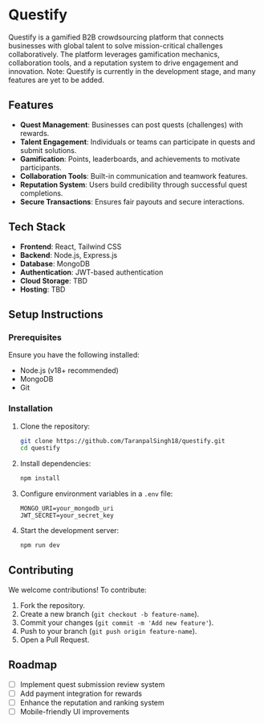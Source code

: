 # Questify

Questify is a gamified B2B crowdsourcing platform that connects businesses with global talent to solve mission-critical challenges collaboratively. The platform leverages gamification mechanics, collaboration tools, and a reputation system to drive engagement and innovation.
Note: Questify is currently in the development stage, and many features are yet to be added.
## Features

- **Quest Management**: Businesses can post quests (challenges) with rewards.
- **Talent Engagement**: Individuals or teams can participate in quests and submit solutions.
- **Gamification**: Points, leaderboards, and achievements to motivate participants.
- **Collaboration Tools**: Built-in communication and teamwork features.
- **Reputation System**: Users build credibility through successful quest completions.
- **Secure Transactions**: Ensures fair payouts and secure interactions.

## Tech Stack

- **Frontend**: React, Tailwind CSS
- **Backend**: Node.js, Express.js
- **Database**: MongoDB
- **Authentication**: JWT-based authentication
- **Cloud Storage**: TBD
- **Hosting**: TBD

## Setup Instructions

### Prerequisites
Ensure you have the following installed:
- Node.js (v18+ recommended)
- MongoDB
- Git

### Installation
1. Clone the repository:
   ```sh
   git clone https://github.com/TaranpalSingh18/questify.git
   cd questify
   ```
2. Install dependencies:
   ```sh
   npm install
   ```
3. Configure environment variables in a `.env` file:
   ```env
   MONGO_URI=your_mongodb_uri
   JWT_SECRET=your_secret_key
   ```
4. Start the development server:
   ```sh
   npm run dev
   ```

## Contributing
We welcome contributions! To contribute:
1. Fork the repository.
2. Create a new branch (`git checkout -b feature-name`).
3. Commit your changes (`git commit -m 'Add new feature'`).
4. Push to your branch (`git push origin feature-name`).
5. Open a Pull Request.

## Roadmap
- [ ] Implement quest submission review system
- [ ] Add payment integration for rewards
- [ ] Enhance the reputation and ranking system
- [ ] Mobile-friendly UI improvements
